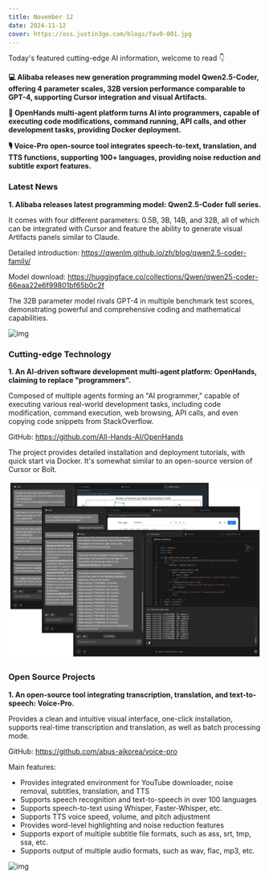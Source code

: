 ```yaml
---
title: November 12
date: 2024-11-12
cover: https://oss.justin3go.com/blogs/fav0-001.jpg
---
```


Today's featured cutting-edge AI information, welcome to read 👇

**💻 Alibaba releases new generation programming model Qwen2.5-Coder, offering 4 parameter scales, 32B version performance comparable to GPT-4, supporting Cursor integration and visual Artifacts.**

**🤖 OpenHands multi-agent platform turns AI into programmers, capable of executing code modifications, command running, API calls, and other development tasks, providing Docker deployment.**

**🎙️ Voice-Pro open-source tool integrates speech-to-text, translation, and TTS functions, supporting 100+ languages, providing noise reduction and subtitle export features.**



### Latest News

**1. Alibaba releases latest programming model: Qwen2.5-Coder full series.**

It comes with four different parameters: 0.5B, 3B, 14B, and 32B, all of which can be integrated with Cursor and feature the ability to generate visual Artifacts panels similar to Claude.

Detailed introduction: https://qwenlm.github.io/zh/blog/qwen2.5-coder-family/

Model download: https://huggingface.co/collections/Qwen/qwen25-coder-66eaa22e6f99801bf65b0c2f

The 32B parameter model rivals GPT-4 in multiple benchmark test scores, demonstrating powerful and comprehensive coding and mathematical capabilities.

![img](https://qianwen-res.oss-cn-beijing.aliyuncs.com/Qwen2.5/Qwen2.5-Coder-Family/32b-main.png#center)

### Cutting-edge Technology

**1. An AI-driven software development multi-agent platform: OpenHands, claiming to replace "programmers".**

Composed of multiple agents forming an "AI programmer," capable of executing various real-world development tasks, including code modification, command execution, web browsing, API calls, and even copying code snippets from StackOverflow.

GitHub: https://github.com/All-Hands-AI/OpenHands

The project provides detailed installation and deployment tutorials, with quick start via Docker. It's somewhat similar to an open-source version of Cursor or Bolt.

![App screenshot](https://github.com/All-Hands-AI/OpenHands/raw/main/docs/static/img/screenshot.png)




### Open Source Projects

**1. An open-source tool integrating transcription, translation, and text-to-speech: Voice-Pro.**

Provides a clean and intuitive visual interface, one-click installation, supports real-time transcription and translation, as well as batch processing mode.

GitHub: https://github.com/abus-aikorea/voice-pro

Main features:

- Provides integrated environment for YouTube downloader, noise removal, subtitles, translation, and TTS
- Supports speech recognition and text-to-speech in over 100 languages
- Supports speech-to-text using Whisper, Faster-Whisper, etc.
- Supports TTS voice speed, volume, and pitch adjustment
- Provides word-level highlighting and noise reduction features
- Supports export of multiple subtitle file formats, such as ass, srt, tmp, ssa, etc.
- Supports output of multiple audio formats, such as wav, flac, mp3, etc.

![img](https://github.com/abus-aikorea/voice-pro/raw/main/docs/images/main_page.eng.png?raw=true)
